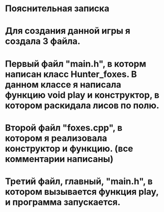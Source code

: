 # Пояснительная записка
# Для создания данной игры я создала 3 файла. 
# Первый файл "main.h", в которм написан класс Hunter_foxes. В данном классе я написала функцию void play и конструктор, в котором раскидала лисов по полю.  
# Второй файл "foxes.cpp", в котором я реализовала конструктор и функцию. (все комментарии написаны)
# Третий файл, главный, "main.h", в котором вызывается функция play, и программа запускается.
